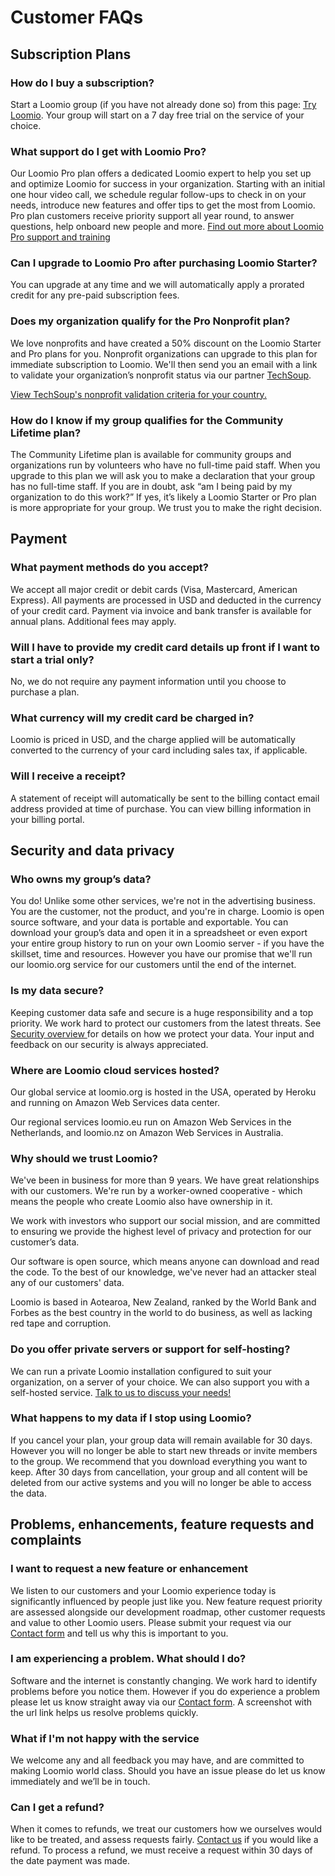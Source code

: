 # Customer FAQs

## Subscription Plans
### How do I buy a subscription?
Start a Loomio group (if you have not already done so) from this page: [Try Loomio](https://www.loomio.org/try). Your group will start on a 7 day free trial on the service of your choice.

### What support do I get with Loomio Pro?
Our Loomio Pro plan offers a dedicated Loomio expert to help you set up and optimize Loomio for success in your organization. Starting with an initial one hour video call, we schedule regular follow-ups to check in on your needs, introduce new features and offer tips to get the most from Loomio. Pro plan customers receive priority support all year round, to answer questions, help onboard new people and more. [Find out more about Loomio Pro support and training](https://help.loomio.com/en/policy/subscriptions/pro_support)

### Can I upgrade to Loomio Pro after purchasing Loomio Starter?
You can upgrade at any time and we will automatically apply a prorated credit for any pre-paid subscription fees.

### Does my organization qualify for the Pro Nonprofit plan?
We love nonprofits and have created a 50% discount on the Loomio Starter and Pro plans for you. 
Nonprofit organizations can upgrade to this plan for immediate subscription to Loomio. We'll then send you an email with a link to validate your organization’s nonprofit status via our partner [TechSoup](https://www.techsoup.org/loomio).

[View TechSoup's nonprofit validation criteria for your country.](https://www.techsoup.global/techsoup-local-ngo-definitions)

### How do I know if my group qualifies for the Community Lifetime plan?
The Community Lifetime plan is available for community groups and organizations run by volunteers who have no full-time paid staff. 
When you upgrade to this plan we will ask you to make a declaration that your group has no full-time staff.
If you are in doubt, ask “am I being paid by my organization to do this work?” If yes, it’s likely a Loomio Starter or Pro plan is more appropriate for your group. We trust you to make the right decision.  

## Payment
### What payment methods do you accept?
We accept all major credit or debit cards (Visa, Mastercard, American Express). All payments are processed in USD and deducted in the currency of your credit card.
Payment via invoice and bank transfer is available for annual plans. Additional fees may apply.

### Will I have to provide my credit card details up front if I want to start a trial only?
No, we do not require any payment information until you choose to purchase a plan.

### What currency will my credit card be charged in?
Loomio is priced in USD, and the charge applied will be automatically converted to the currency of your card including sales tax, if applicable.

### Will I receive a receipt?
A statement of receipt will automatically be sent to the billing contact email address provided at time of purchase.  You can view billing information in your billing portal.

## Security and data privacy
### Who owns my group’s data?
You do! Unlike some other services, we're not in the advertising business. You are the customer, not the product, and you're in charge. Loomio is open source software, and your data is portable and exportable. You can download your group’s data and open it in a spreadsheet or even export your entire group history to run on your own Loomio server - if you have the skillset, time and resources. 
However you have our promise that we'll run our loomio.org service for our customers until the end of the internet.

### Is my data secure?
Keeping customer data safe and secure is a huge responsibility and a top priority. We work hard to protect our customers from the latest threats. See [Security overview ](https://help.loomio.com/en/policy/security) for details on how we protect your data. Your input and feedback on our security is always appreciated.

### Where are Loomio cloud services hosted?
Our global service at loomio.org is hosted in the USA, operated by Heroku and running on Amazon Web Services data center.

Our regional services loomio.eu run on Amazon Web Services in the Netherlands, and loomio.nz on Amazon Web Services in Australia.

### Why should we trust Loomio?
We've been in business for more than 9 years. We have great relationships with our customers. We're run by a worker-owned cooperative - which means the people who create Loomio also have ownership in it. 

We work with investors who support our social mission, and are committed to ensuring we provide the highest level of privacy and protection for our customer’s data. 

Our software is open source, which means anyone can download and read the code. To the best of our knowledge, we've never had an attacker steal any of our customers' data.

Loomio is based in Aotearoa, New Zealand, ranked by the World Bank and Forbes as the best country in the world to do business, as well as lacking red tape and corruption.

### Do you offer private servers or support for self-hosting?
We can run a private Loomio installation configured to suit your organization, on a server of your choice.  We can also support you with a self-hosted service.  [Talk to us to discuss your needs!](https://www.loomio.org/contact)

### What happens to my data if I stop using Loomio?
If you cancel your plan, your group data will remain available for 30 days. However you will no longer be able to start new threads or invite members to the group.
We recommend that you download everything you want to keep. 
After 30 days from cancellation, your group and all content will be deleted from our active systems and you will no longer be able to access the data.

## Problems, enhancements, feature requests and complaints

### I want to request a new feature or enhancement
We listen to our customers and your Loomio experience today is significantly influenced by people just like you.  New feature request priority are assessed alongside our development roadmap, other customer requests and value to other Loomio users. 
Please submit your request via our [Contact form](https://www.loomio.org/contact) and tell us why this is important to you.

### I am experiencing a problem. What should I do?
Software and the internet is constantly changing. We work hard to identify problems before you notice them. However if you do experience a problem please let us know straight away via our [Contact form](https://www.loomio.org/contact).  A screenshot with the url link helps us resolve problems quickly.

### What if I'm not happy with the service
We welcome any and all feedback you may have, and are committed to making Loomio world class. Should you have an issue please do let us know immediately and we’ll be in touch.

### Can I get a refund?
When it comes to refunds, we treat our customers how we ourselves would like to be treated, and assess requests fairly.
[Contact us](https://www.loomio.org/contact) if you would like a refund.
To process a refund, we must receive a request within 30 days of the date payment was made. 

